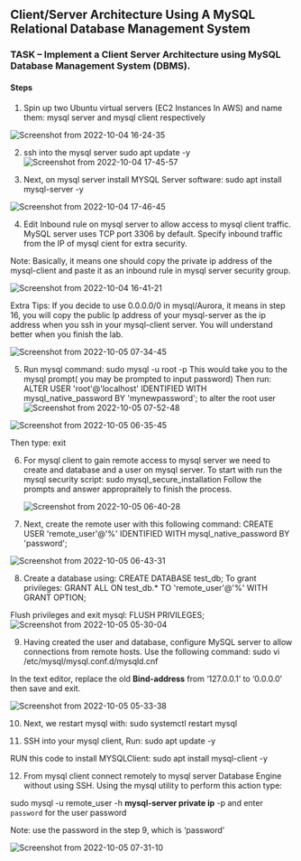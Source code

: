 ## Client/Server Architecture Using A MySQL Relational Database Management System
### TASK – Implement a Client Server Architecture using MySQL Database Management System (DBMS).
#### Steps





1. Spin up two Ubuntu virtual servers (EC2 Instances In AWS) and name them: mysql server and  mysql client respectively

![Screenshot from 2022-10-04 16-24-35](https://user-images.githubusercontent.com/46121207/193996693-af437184-76cf-4bec-aa18-6d45ecea70ce.png)


2. ssh into the mysql server 
  sudo apt update -y
  ![Screenshot from 2022-10-04 17-45-57](https://user-images.githubusercontent.com/46121207/193997004-92be8f10-53a5-444c-b033-97275de7ddfc.png)



3. Next, on mysql server install MYSQL Server software: sudo apt install mysql-server -y

![Screenshot from 2022-10-04 17-46-45](https://user-images.githubusercontent.com/46121207/193997157-689cd0f8-de94-4098-a82e-98b6e4415059.png)


4. Edit Inbound rule on mysql server to allow access to mysql client traffic. MySQL server uses TCP port 3306 by default. Specify inbound traffic from the IP of mysql cient for extra security.

Note: Basically, it means one should copy the  private ip address of the mysql-client and paste it as an inbound rule in mysql server security group.  


![Screenshot from 2022-10-04 16-41-21](https://user-images.githubusercontent.com/46121207/193996765-1153fd88-8ed2-4025-b27d-a31ba375de70.png)

Extra Tips: If you decide to use 0.0.0.0/0 in mysql/Aurora, it means in step 16, you will copy the public Ip address of your mysql-server as the ip address when you ssh in your mysql-client server.  You will understand better when you finish the lab.


![Screenshot from 2022-10-05 07-34-45](https://user-images.githubusercontent.com/46121207/193996777-7da3b66e-43e3-4ccf-b427-ffc58c1e1ef8.png)



5. Run mysql command:  sudo mysql -u root -p This would take you to the mysql prompt( you may be prompted to input password)
Then run: ALTER USER 'root'@'localhost' IDENTIFIED WITH mysql_native_password BY 'mynewpassword'; to alter the root user  
![Screenshot from 2022-10-05 07-52-48](https://user-images.githubusercontent.com/46121207/193998688-eb6a9af9-2a5f-402e-8e62-28305bddf8a7.png)


![Screenshot from 2022-10-05 06-35-45](https://user-images.githubusercontent.com/46121207/193997344-e20212cf-07d7-4f0d-832e-3adb22e5b713.png)

Then type:  exit




6. For mysql client to gain remote access to mysql server we need to create and database and a user on mysql server. To start with run the mysql security script: sudo mysql_secure_installation Follow the prompts and answer appropraitely to finish the process.

	![Screenshot from 2022-10-05 06-40-28](https://user-images.githubusercontent.com/46121207/193997419-08c3190b-14c7-4280-af4b-eb7289af24e3.png)



7. Next, create the remote user with this following command: CREATE USER 'remote_user'@'%' IDENTIFIED WITH mysql_native_password BY 'password';

![Screenshot from 2022-10-05 06-43-31](https://user-images.githubusercontent.com/46121207/193997469-b48e9c81-76ac-4ab8-9acc-32eaeef5420e.png)

8. Create a database using: CREATE DATABASE test_db; 
To grant privileges:  GRANT ALL ON test_db.* TO 'remote_user'@'%' WITH GRANT OPTION; 

Flush privileges and exit mysql:  FLUSH PRIVILEGES; 
![Screenshot from 2022-10-05 05-30-04](https://user-images.githubusercontent.com/46121207/193997574-c5aa8e56-2a33-4ee3-a55f-80a957206833.png)

 9. Having created the user and database, configure MySQL server to allow connections from remote hosts. Use the following command: sudo vi /etc/mysql/mysql.conf.d/mysqld.cnf 
 


 In the text editor, replace the old **Bind-address** from ‘127.0.0.1’ to ‘0.0.0.0’ then save and exit.


![Screenshot from 2022-10-05 05-33-38](https://user-images.githubusercontent.com/46121207/193997946-02fc658b-c17e-4a64-a102-3a0c1b5c0411.png)


10. Next, we restart mysql with: 
sudo systemctl restart mysql

11. SSH into your mysql client, Run:
 sudo apt update -y
 
RUN this code to install MYSQLClient:
sudo apt install mysql-client -y



12. From mysql client connect remotely to mysql server Database Engine without using SSH. Using the mysql utility to perform this action type:

sudo mysql -u remote_user -h **mysql-server private ip** -p and enter `password` for the user password

Note: use the password in the step 9, which is ‘password’

  
![Screenshot from 2022-10-05 07-31-10](https://user-images.githubusercontent.com/46121207/194000799-4593ed7a-9aca-470f-810d-96e853242dfa.png)

  


